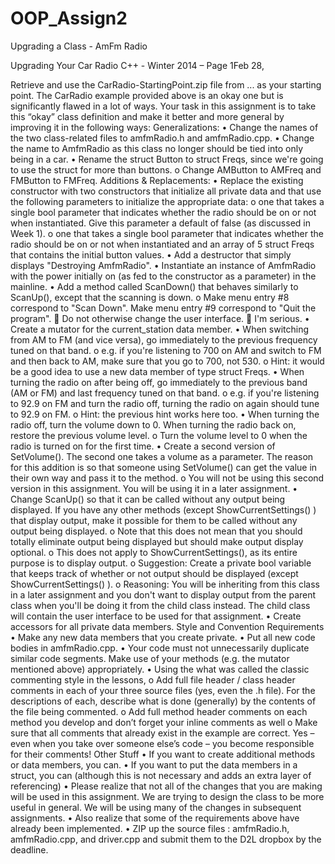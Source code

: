 # OOP_Assign2
Upgrading a Class - AmFm Radio


Upgrading Your Car Radio
C++ - Winter 2014 – Page 1Feb 28, 

Retrieve and use the CarRadio-StartingPoint.zip file from ... as your starting point. The CarRadio
example provided above is an okay one but is significantly flawed in a lot of ways. Your task in this
assignment is to take this “okay” class definition and make it better and more general by improving it
in the following ways:
Generalizations:
• Change the names of the two class-related files to amfmRadio.h and amfmRadio.cpp.
• Change the name to AmfmRadio as this class no longer should be tied into only being in a car.
• Rename the struct Button to struct Freqs, since we're going to use the struct for more than buttons.
o Change AMButton to AMFreq and FMButton to FMFreq.
Additions & Replacements:
• Replace the existing constructor with two constructors that initialize all private data and that use the
following parameters to initialize the appropriate data:
o one that takes a single bool parameter that indicates whether the radio should be on or not
when instantiated. Give this parameter a default of false (as discussed in Week 1).
o one that takes a single bool parameter that indicates whether the radio should be on or not
when instantiated and an array of 5 struct Freqs that contains the initial button values.
• Add a destructor that simply displays "Destroying AmfmRadio".
• Instantiate an instance of AmfmRadio with the power initially on (as fed to the constructor as a
parameter) in the mainline.
• Add a method called ScanDown() that behaves similarly to ScanUp(), except that the scanning is down.
o Make menu entry #8 correspond to "Scan Down". Make menu entry #9 correspond to "Quit
the program".
 Do not otherwise change the user interface.
 I'm serious.
• Create a mutator for the current_station data member.
• When switching from AM to FM (and vice versa), go immediately to the previous frequency tuned on
that band.
o e.g. if you're listening to 700 on AM and switch to FM and then back to AM, make sure that
you go to 700, not 530.
o Hint: it would be a good idea to use a new data member of type struct Freqs.
• When turning the radio on after being off, go immediately to the previous band (AM or FM) and last
frequency tuned on that band.
o e.g. if you're listening to 92.9 on FM and turn the radio off, turning the radio on again should
tune to 92.9 on FM.
o Hint: the previous hint works here too.
• When turning the radio off, turn the volume down to 0. When turning the radio back on, restore the
previous volume level.
o Turn the volume level to 0 when the radio is turned on for the first time.
• Create a second version of SetVolume(). The second one takes a volume as a parameter. The reason
for this addition is so that someone using SetVolume() can get the value in their own way and pass it to
the method.
o You will not be using this second version in this assignment. You will be using it in a later
assignment.
• Change ScanUp() so that it can be called without any output being displayed. If you have any other
methods (except ShowCurrentSettings() ) that display output, make it possible for them to be called
without any output being displayed.
o Note that this does not mean that you should totally eliminate output being displayed but
should make output display optional.
o This does not apply to ShowCurrentSettings(), as its entire purpose is to display output.
o Suggestion: Create a private bool variable that keeps track of whether or not output should be
displayed (except ShowCurrentSettings() ).
o Reasoning: You will be inheriting from this class in a later assignment and you don't want to
display output from the parent class when you'll be doing it from the child class instead. The
child class will contain the user interface to be used for that assignment.
• Create accessors for all private data members.
Style and Convention Requirements
• Make any new data members that you create private.
• Put all new code bodies in amfmRadio.cpp.
• Your code must not unnecessarily duplicate similar code segments. Make use of your methods (e.g.
the mutator mentioned above) appropriately.
• Using the what was called the classic commenting style in the lessons,
o Add full file header / class header comments in each of your three source files (yes, even the .h
file). For the descriptions of each, describe what is done (generally) by the contents of the file
being commented.
o Add full method header comments on each method you develop and don’t forget your inline
comments as well
o Make sure that all comments that already exist in the example are correct. Yes – even when
you take over someone else’s code – you become responsible for their comments!
Other Stuff
• If you want to create additional methods or data members, you can.
• If you want to put the data members in a struct, you can (although this is not necessary and adds an
extra layer of referencing)
• Please realize that not all of the changes that you are making will be used in this assignment.  We are
trying to design the class to be more useful in general. We will be using many of the changes in
subsequent assignments.
• Also realize that some of the requirements above have already been implemented.
• ZIP up the source files : amfmRadio.h, amfmRadio.cpp, and driver.cpp and submit them to the D2L
dropbox by the deadline.
